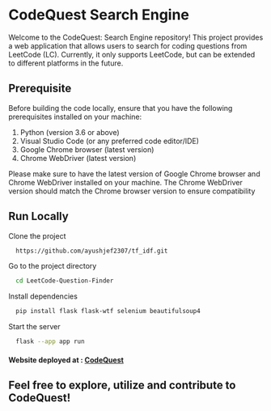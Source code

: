 
# CodeQuest Search Engine

Welcome to the CodeQuest: Search Engine repository! This project provides a web application that allows users to search for coding questions from LeetCode (LC). Currently, it only supports LeetCode, but can be extended to different platforms in the future.

## Prerequisite

Before building the code locally, ensure that you have the following prerequisites installed on your machine:

1. Python (version 3.6 or above)
2. Visual Studio Code (or any preferred code editor/IDE)
3. Google Chrome browser (latest version)
4. Chrome WebDriver (latest version)

Please make sure to have the latest version of Google Chrome browser and Chrome WebDriver installed on your machine. The Chrome WebDriver version should match the Chrome browser version to ensure compatibility
## Run Locally

Clone the project

```bash
  https://github.com/ayushjef2307/tf_idf.git
```

Go to the project directory

```bash
  cd LeetCode-Question-Finder
```

Install dependencies

```bash
  pip install flask flask-wtf selenium beautifulsoup4
```

Start the server

```bash
  flask --app app run
```

#### Website deployed at : <a href="https://tf-idf-q-finder.onrender.com/">CodeQuest</a>

## Feel free to explore, utilize and contribute to CodeQuest!
